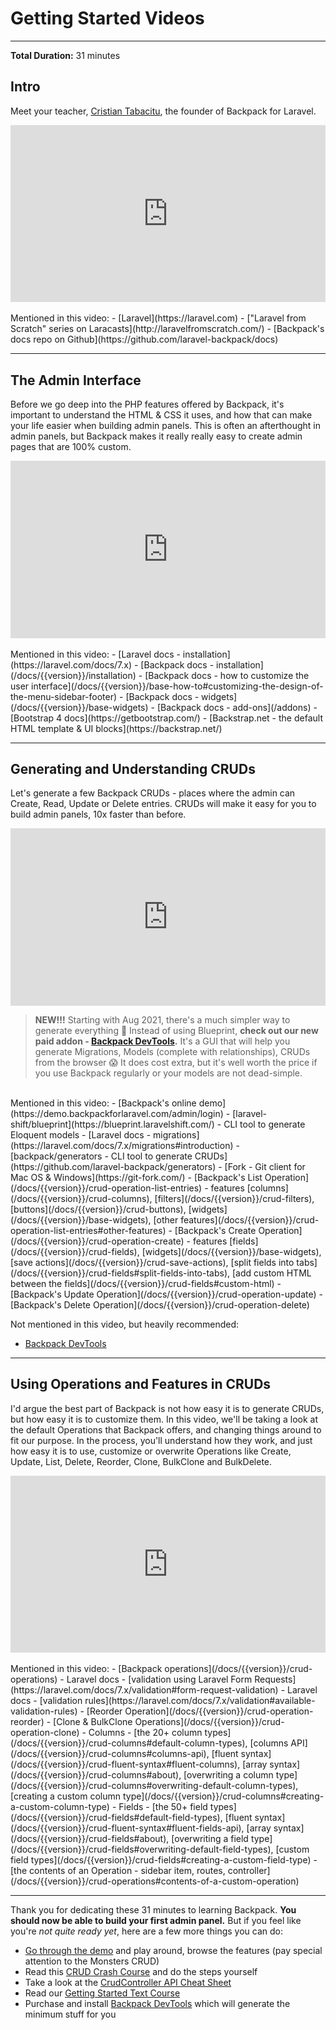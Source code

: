 # Getting Started Videos

---

**Total Duration:** 31 minutes


<a name="intro"></a>
<h2 class="mb-7">Intro</h2>


Meet your teacher, [Cristian Tabacitu](https://twitter.com/tabacitu), the founder of Backpack for Laravel.

<div class='mx-sm-n5 mx-md-n6 mx-lg-n7 mt-7 embed-container'><iframe src='https://player.vimeo.com/video/424693910' frameborder='0' webkitAllowFullScreen mozallowfullscreen allowFullScreen></iframe></div>

<br>
Mentioned in this video:
- [Laravel](https://laravel.com)
- ["Laravel from Scratch" series on Laracasts](http://laravelfromscratch.com/)
- [Backpack's docs repo on Github](https://github.com/laravel-backpack/docs)

----

<a name="the-admin-interface"></a>
<h2 class="mb-7">The Admin Interface</h2>

Before we go deep into the PHP features offered by Backpack, it's important to understand the HTML & CSS it uses, and how that can make your life easier when building admin panels. This is often an afterthought in admin panels, but Backpack makes it really really easy to create admin pages that are 100% custom.

<div class='mx-sm-n5 mx-md-n6 mx-lg-n7 mt-7 embed-container'><iframe src='https://player.vimeo.com/video/424698837' frameborder='0' webkitAllowFullScreen mozallowfullscreen allowFullScreen></iframe></div>

<br>
Mentioned in this video:
- [Laravel docs - installation](https://laravel.com/docs/7.x)
- [Backpack docs - installation](/docs/{{version}}/installation)
- [Backpack docs - how to customize the user interface](/docs/{{version}}/base-how-to#customizing-the-design-of-the-menu-sidebar-footer)
- [Backpack docs - widgets](/docs/{{version}}/base-widgets)
- [Backpack docs - add-ons](/addons)
- [Bootstrap 4 docs](https://getbootstrap.com/)
- [Backstrap.net - the default HTML template & UI blocks](https://backstrap.net/)

----

<a name="generating-and-understanding-cruds"></a>
<h2 class="mb-7">Generating and Understanding CRUDs</h2>

Let's generate a few Backpack CRUDs - places where the admin can Create, Read, Update or Delete entries. CRUDs will make it easy for you to build admin panels, 10x faster than before.

<div class='mx-sm-n5 mx-md-n6 mx-lg-n7 mt-7 embed-container mb-4'><iframe src='https://player.vimeo.com/video/424701595' frameborder='0' webkitAllowFullScreen mozallowfullscreen allowFullScreen></iframe></div>


> **NEW!!!** Starting with Aug 2021, there's a much simpler way to generate everything 🎉 Instead of using Blueprint,
 **check out our new paid addon - [Backpack DevTools](https://backpackforlaravel.com/products/devtools).** It's a GUI that will help you generate Migrations, Models (complete with relationships), CRUDs from the browser 😱 It does cost extra, but it's well worth the price if you use Backpack regularly or your models are not dead-simple.

<br>
Mentioned in this video:
- [Backpack's online demo](https://demo.backpackforlaravel.com/admin/login)
- [laravel-shift/blueprint](https://blueprint.laravelshift.com/) - CLI tool to generate Eloquent models
- [Laravel docs - migrations](https://laravel.com/docs/7.x/migrations#introduction)
- [backpack/generators - CLI tool to generate CRUDs](https://github.com/laravel-backpack/generators)
- [Fork - Git client for Mac OS & Windows](https://git-fork.com/)
- [Backpack's List Operation](/docs/{{version}}/crud-operation-list-entries) - features [columns](/docs/{{version}}/crud-columns), [filters](/docs/{{version}}/crud-filters), [buttons](/docs/{{version}}/crud-buttons), [widgets](/docs/{{version}}/base-widgets), [other features](/docs/{{version}}/crud-operation-list-entries#other-features)
- [Backpack's Create Operation](/docs/{{version}}/crud-operation-create) - features [fields](/docs/{{version}}/crud-fields), [widgets](/docs/{{version}}/base-widgets), [save actions](/docs/{{version}}/crud-save-actions), [split fields into tabs](/docs/{{version}}/crud-fields#split-fields-into-tabs), [add custom HTML between the fields](/docs/{{version}}/crud-fields#custom-html)
- [Backpack's Update Operation](/docs/{{version}}/crud-operation-update)
- [Backpack's Delete Operation](/docs/{{version}}/crud-operation-delete)

Not mentioned in this video, but heavily recommended:
- [Backpack DevTools](https://backpackforlaravel.com/products/devtools)

----

<a name="using-operations-and-features-in-cruds"></a>
<h2 class="mb-7">Using Operations and Features in CRUDs</h2>

I'd argue the best part of Backpack is not how easy it is to generate CRUDs, but how easy it is to customize them. In this video, we'll be taking a look at the default Operations that Backpack offers, and changing things around to fit our purpose. In the process, you'll understand how they work, and just how easy it is to use, customize or overwrite Operations like Create, Update, List, Delete, Reorder, Clone, BulkClone and BulkDelete.

<div class='mx-sm-n5 mx-md-n6 mx-lg-n7 mt-7 embed-container'><iframe src='https://player.vimeo.com/video/424703257' frameborder='0' webkitAllowFullScreen mozallowfullscreen allowFullScreen></iframe></div>

<br>
Mentioned in this video:
- [Backpack operations](/docs/{{version}}/crud-operations)
- Laravel docs - [validation using Laravel Form Requests](https://laravel.com/docs/7.x/validation#form-request-validation)
- Laravel docs - [validation rules](https://laravel.com/docs/7.x/validation#available-validation-rules)
- [Reorder Operation](/docs/{{version}}/crud-operation-reorder)
- [Clone & BulkClone Operations](/docs/{{version}}/crud-operation-clone)
- Columns - [the 20+ column types](/docs/{{version}}/crud-columns#default-column-types), [columns API](/docs/{{version}}/crud-columns#columns-api), [fluent syntax](/docs/{{version}}/crud-fluent-syntax#fluent-columns), [array syntax](/docs/{{version}}/crud-columns#about), [overwriting a column type](/docs/{{version}}/crud-columns#overwriting-default-column-types), [creating a custom column type](/docs/{{version}}/crud-columns#creating-a-custom-column-type)
- Fields - [the 50+ field types](/docs/{{version}}/crud-fields#default-field-types), [fluent syntax](/docs/{{version}}/crud-fluent-syntax#fluent-fields-api), [array syntax](/docs/{{version}}/crud-fields#about), [overwriting a field type](/docs/{{version}}/crud-fields#overwriting-default-field-types), [custom field types](/docs/{{version}}/crud-fields#creating-a-custom-field-type)
- [the contents of an Operation - sidebar item, routes, controller](/docs/{{version}}/crud-operations#contents-of-a-custom-operation)

----


Thank you for dedicating these 31 minutes to learning Backpack. **You should now be able to build your first admin panel.** But if you feel like you're _not quite ready yet_, here are a few more things you can do:

- [Go through the demo](/docs/{{version}}/demo) and play around, browse the features (pay special attention to the Monsters CRUD)
- Read this [CRUD Crash Course](/docs/{{version}}/crud-tutorial) and do the steps yourself
- Take a look at the [CrudController API Cheat Sheet](/docs/{{version}}/crud-cheat-sheet)
- Read our [Getting Started Text Course](/docs/{{version}}/getting-started-basics)
- Purchase and install [Backpack DevTools](https://backpackforlaravel.com/products/devtools) which will generate the minimum stuff for you


<style>
  .embed-container { 
    position: relative; 
    padding-bottom: 56.25%; 
    height: 0; 
    overflow: hidden; 
    max-width: 100%; 
  } 
  .embed-container iframe, 
  .embed-container object, 
  .embed-container embed { 
    position: absolute; 
    top: 0; 
    left: 0; 
    width: 100%; 
    height: 100%; 
  }
</style>
